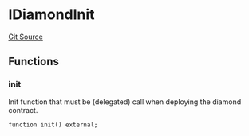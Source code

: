 # IDiamondInit
[Git Source](https://github.com/thrackle-io/rules-protocol/blob/ca661487b49e5b916c4fa8811d6bdafbe530a6c8/src/diamond/initializers/IDiamondInit.sol)


## Functions
### init

Init function that must be (delegated) call when deploying the diamond contract.


```solidity
function init() external;
```


